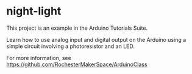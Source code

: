 # night-light

This project is an example in the Arduino Tutorials Suite.

Learn how to use analog input and digital output on the Arduino using a simple circuit involving a photoresistor and an LED.

For more information, see https://github.com/RochesterMakerSpace/ArduinoClass
